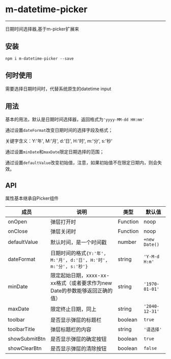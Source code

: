 # m-datetime-picker

---

日期时间选择器,基于m-picker扩展来

## 安装

```
npm i m-datetime-picker --save
```

## 何时使用

需要选择日期时间时，代替系统原生的datetime input

## 用法

基本的用法，默认是日期时间选择器，返回格式为`'yyyy-MM-dd HH:mm'`

通过设置`dateFormat`改变日期时间的选择字段及格式；

关键字含义：Y:'年', M:'月', d:'日', H:'时', m:'分', s:'秒'

通过设置`minDate`和`maxDate`限定日期选择的范围；

通过设置`defaultValue`改变初始值，注意，如果初始值不在限定日期内，则会失效。


## API

属性基本继承自Picker组件

| 成员        | 说明           | 类型               | 默认值       |
|-------------|----------------|--------------------|--------------|
| onOpen      |  弹层打开时  | Function | noop       |
| onClose   | 弹层关闭时 | Function | noop |
| defaultValue | 默认时间，是一个时间戳 | number | `+new Date()` |
| dateFormat | 日期时间的格式`{Y:'年', M:'月', d:'日', H:'时', m:'分', s:'秒'}` | string | `'Y-M-d H:m'` |
| minDate | 限定起始日期，xxxx-xx-xx格式（或者要求作为new Date的参数能够返回正确的值）| string | `'1970-01-01'` |
| maxDate | 限定终止日期，同上 | string | `'2040-12-31'` |
| toolbar | 是否显示弹层的标题栏 | boolean | `true` |
| toolbarTitle | 弹层标题栏的内容 | string | `'请选择'` | 
| showSubmitBtn | 是否显示弹层的确定按钮 | boolean | `true` |
| showClearBtn | 是否显示弹层的清除按钮 | boolean | `false` |


